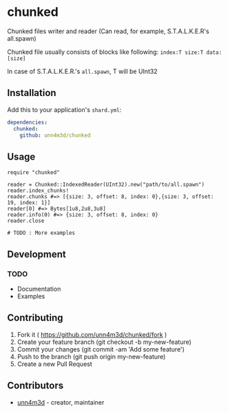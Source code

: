 # chunked

Chunked files writer and reader (Can read, for example, S.T.A.L.K.E.R's all.spawn)

Chunked file usually consists of blocks like following:
`index:T size:T data:[size]`

In case of S.T.A.L.K.E.R.'s `all.spawn`, T will be UInt32

## Installation


Add this to your application's `shard.yml`:

```yaml
dependencies:
  chunked:
    github: unn4m3d/chunked
```


## Usage


```crystal
require "chunked"

reader = Chunked::IndexedReader(UInt32).new("path/to/all.spawn")
reader.index_chunks!
reader.chunks #=> [{size: 3, offset: 8, index: 0},{size: 3, offset: 19, index: 1}]
reader[0] #=> Bytes[1u8,2u8,3u8]
reader.info(0) #=> {size: 3, offset: 8, index: 0}
reader.close

# TODO : More examples
```


## Development

### TODO
- Documentation
- Examples

## Contributing

1. Fork it ( https://github.com/unn4m3d/chunked/fork )
2. Create your feature branch (git checkout -b my-new-feature)
3. Commit your changes (git commit -am 'Add some feature')
4. Push to the branch (git push origin my-new-feature)
5. Create a new Pull Request

## Contributors

- [unn4m3d](https://github.com/unn4m3d) - creator, maintainer
